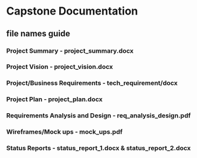# Capstone Documentation

## file names guide

###	Project Summary - project_summary.docx
###	Project Vision - project_vision.docx
###	Project/Business Requirements - tech_requirement/docx
###	Project Plan - project_plan.docx
###	Requirements Analysis and Design - req_analysis_design.pdf
###	Wireframes/Mock ups - mock_ups.pdf
###	Status Reports - status_report_1.docx & status_report_2.docx
